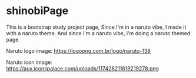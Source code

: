 # shinobiPage
This is a bootstrap study project page,
Since I'm in a naruto vibe, I made it with a naruto theme.
And since i'm a naruto vibe, i'm doing a naruto themed page.

Naruto logo image:
https://logopng.com.br/logo/naruto-138

Naruto icon image:
https://aux.iconspalace.com/uploads/117428211619219278.png
